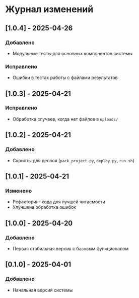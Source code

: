 # Журнал изменений

## [1.0.4] - 2025-04-26

### Добавлено

- Модульные тесты для основных компонентов системы

### Исправлено

- Ошибки в тестах работы с файлами результатов

## [1.0.3] - 2025-04-21

### Исправлено

- Обработка случаев, когда нет файлов в `uploads/`

## [1.0.2] - 2025-04-21

### Добавлено

- Скрипты для деплоя (`pack_project.py`, `deploy.py`, `run.sh`)

## [1.0.1] - 2025-04-21

### Изменено

- Рефакторинг кода для лучшей читаемости
- Улучшена обработка ошибок

## [1.0.0] - 2025-04-20

### Добавлено

- Первая стабильная версия с базовым функционалом

## [0.1.0] - 2025-04-01

### Добавлено

- Начальная версия системы
